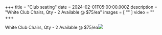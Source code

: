 +++
title = "Club seating"
date = 2024-02-01T05:00:00.000Z
description = "White Club Chairs, Qty - 2 Available @ $75/ea"
images = [ "" ]
video = ""
+++

White Club Chairs, Qty - 2 Available @ $75/ea![](</images/white lounge seating qty 2.jpg>)
